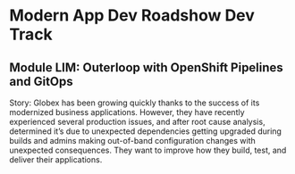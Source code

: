 # Modern App Dev Roadshow Dev Track

## Module LIM: Outerloop with OpenShift Pipelines and GitOps

Story: Globex has been growing quickly thanks to the success of its modernized business applications. However, they have recently experienced several production issues, and after root cause analysis, determined it’s due to unexpected dependencies getting upgraded during builds and admins making out-of-band configuration changes with unexpected consequences. They want to improve how they build, test, and deliver their applications. 